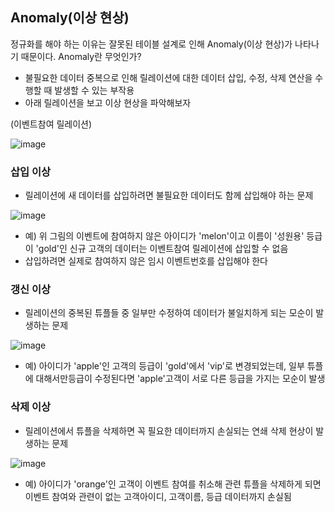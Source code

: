 ## Anomaly(이상 현상)

정규화를 해야 하는 이유는 잘못된 테이블 설계로 인해 Anomaly(이상 현상)가 나타나기 때문이다. Anomaly란 무엇인가?

- 불필요한 데이터 중복으로 인해 릴레이션에 대한 데이터 삽입, 수정, 삭제 연산을 수행할 때 발생할 수 있는 부작용
- 아래 릴레이션을 보고 이상 현상을 파악해보자

(이벤트참여 릴레이션)

![image](https://user-images.githubusercontent.com/67304980/131964754-27d55bf2-519e-428e-986c-716f585492f1.png)

### 삽입 이상
- 릴레이션에 새 데이터를 삽입하려면 불필요한 데이터도 함께 삽입해야 하는 문제

![image](https://user-images.githubusercontent.com/67304980/131964799-536ac18a-f38a-4398-af9d-80eecdedec1f.png)

- 예) 위 그림의 이벤트에 참여하지 않은 아이디가 'melon'이고 이름이 '성원용' 등급이 'gold'인 신규 고객의 데이터는
이벤트참여 릴레이션에 삽입할 수 없음
- 삽입하려면 실제로 참여하지 않은 임시 이벤트번호를 삽입해야 한다

### 갱신 이상
- 릴레이션의 중복된 튜플들 중 일부만 수정하여 데이터가 불일치하게 되는 모순이 발생하는 문제

![image](https://user-images.githubusercontent.com/67304980/131965220-00b2bd98-9e10-4b31-ba17-4faf8d38c611.png)

- 예) 아이디가 'apple'인 고객의 등급이 'gold'에서 'vip'로 변경되었는데, 일부 튜플에 대해서만등급이 수정된다면 'apple'고객이
서로 다른 등급을 가지는 모순이 발생

### 삭제 이상
- 릴레이션에서 튜플을 삭제하면 꼭 필요한 데이터까지 손실되는 연쇄 삭제 현상이 발생하는 문제

![image](https://user-images.githubusercontent.com/67304980/131965553-4e7ec809-8134-4d1f-ab80-a906d3804e4f.png)

- 예) 아이디가 'orange'인 고객이 이벤트 참여를 취소해 관련 튜플을 삭제하게 되면 이벤트 참여와 관련이 없는 고객아이디,
고객이름, 등급 데이터까지 손실됨




